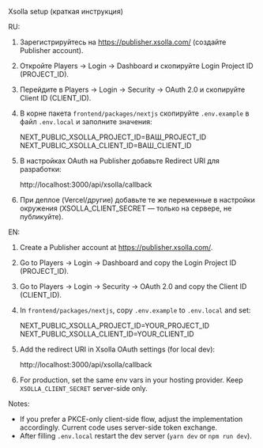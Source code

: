 Xsolla setup (краткая инструкция)

RU:
1) Зарегистрируйтесь на https://publisher.xsolla.com/ (создайте Publisher account).
2) Откройте Players → Login → Dashboard и скопируйте Login Project ID (PROJECT_ID).
3) Перейдите в Players → Login → Security → OAuth 2.0 и скопируйте Client ID (CLIENT_ID).
4) В корне пакета `frontend/packages/nextjs` скопируйте `.env.example` в файл `.env.local` и заполните значения:

   NEXT_PUBLIC_XSOLLA_PROJECT_ID=ВАШ_PROJECT_ID
   NEXT_PUBLIC_XSOLLA_CLIENT_ID=ВАШ_CLIENT_ID

5) В настройках OAuth на Publisher добавьте Redirect URI для разработки:

   http://localhost:3000/api/xsolla/callback

6) При деплое (Vercel/другие) добавьте те же переменные в настройки окружения (XSOLLA_CLIENT_SECRET — только на сервере, не публикуйте).

EN:
1) Create a Publisher account at https://publisher.xsolla.com/.
2) Go to Players → Login → Dashboard and copy the Login Project ID (PROJECT_ID).
3) Go to Players → Login → Security → OAuth 2.0 and copy the Client ID (CLIENT_ID).
4) In `frontend/packages/nextjs`, copy `.env.example` to `.env.local` and set:

   NEXT_PUBLIC_XSOLLA_PROJECT_ID=YOUR_PROJECT_ID
   NEXT_PUBLIC_XSOLLA_CLIENT_ID=YOUR_CLIENT_ID

5) Add the redirect URI in Xsolla OAuth settings (for local dev):

   http://localhost:3000/api/xsolla/callback

6) For production, set the same env vars in your hosting provider. Keep `XSOLLA_CLIENT_SECRET` server-side only.

Notes:
- If you prefer a PKCE-only client-side flow, adjust the implementation accordingly. Current code uses server-side token exchange.
- After filling `.env.local` restart the dev server (`yarn dev` or `npm run dev`).
